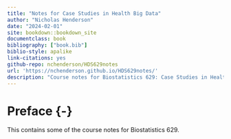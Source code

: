 ```yaml
--- 
title: "Notes for Case Studies in Health Big Data"
author: "Nicholas Henderson"
date: "2024-02-01"
site: bookdown::bookdown_site
documentclass: book
bibliography: ["book.bib"]
biblio-style: apalike
link-citations: yes
github-repo: nchenderson/HDS629notes
url: 'https://nchenderson.github.io/HDS629notes/'
description: "Course notes for Biostatistics 629: Case Studies in Health Big Data"
---
```


# Preface {-}

This contains some of the course notes for Biostatistics 629.
